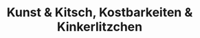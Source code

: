 ---
title: "Kunst & Kitsch, Kostbarkeiten & Kinkerlitzchen"
url: /seligenstadt/kunst-und-kitsch-kostbarkeiten-und-kinkerlitzchen/
shop: Andenken
---